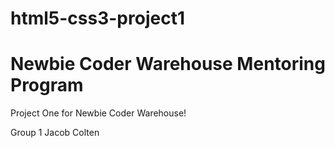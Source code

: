 # html5-css3-project1


<h1>Newbie Coder Warehouse Mentoring Program</h1>

<p> Project One for Newbie Coder Warehouse!</p>

Group 1
  Jacob
  Colten
